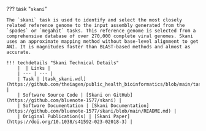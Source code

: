 ??? task "`skani`"

<!-- if: theiaviral -->
    The `skani` task is used to identify and select the most closely related reference genome to the input assembly generated from the `spades` or `megahit` tasks. This reference genome is selected from a comprehensive database of over 270,000 complete viral genomes. Skani uses an approximate mapping method without base-level alignment to get ANI. It is magnitudes faster than BLAST-based methods and almost as accurate.
<!-- endif -->
    !!! techdetails "Skani Technical Details"
        |  | Links |
        | --- | --- |
        | Task | [task_skani.wdl](https://github.com/theiagen/public_health_bioinformatics/blob/main/tasks/taxon_id/task_skani.wdl) |
        | Software Source Code | [Skani on GitHub](https://github.com/bluenote-1577/skani) |
        | Software Documentation | [Skani Documentation](https://github.com/bluenote-1577/skani/blob/main/README.md) |
        | Original Publication(s) | [Skani Paper](https://doi.org/10.1038/s41592-023-02018-3) |